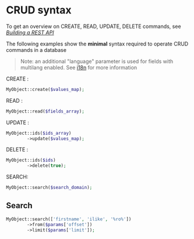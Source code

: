 # CRUD syntax

To get an overview on CREATE, READ, UPDATE, DELETE commands, see [*Building a REST API*](../howtos-and-examples/rest-api.md)

The following examples show the **minimal** syntax required to operate CRUD commands in a database

> Note: an additional "language" parameter is used for fields with multilang enabled. See [i18n](i18n.md) for more information

CREATE :

```php
MyObject::create($values_map);
```

READ :

```php
MyObject::read($fields_array);
```

UPDATE :

```php
MyObject::ids($ids_array)
    	->update($values_map);
```

DELETE :

```php
MyObject::ids($ids)
    	->delete(true);
```

SEARCH:

```php
MyObject::search($search_domain);
```



## Search


```php
MyObject::search(['firstname', 'ilike', '%ro%'])
		->from($params['offset'])
		->limit($params['limit']);
```